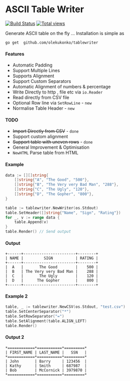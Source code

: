 ASCII Table Writer
=========

[![Build Status](https://travis-ci.org/olekukonko/tablewriter.png?branch=master)](https://travis-ci.org/olekukonko/tablewriter) [![Total views](https://sourcegraph.com/api/repos/github.com/olekukonko/tablewriter/counters/views.png)](https://sourcegraph.com/github.com/olekukonko/tablewriter)

Generate ASCII table on the fly ...  Installation is simple as

    go get  github.com/olekukonko/tablewriter


#### Features
- Automatic Padding
- Support Multiple Lines
- Supports Alignment
- Support Custom Separators
- Automatic Alignment of numbers & percentage
- Write Directly to http , file etc via `io.Reader`
- Read directly from CSV file
- Optional Row line via `SetRowLine` - `new`
- Normalise Table Header - `new`

#### TODO
- ~~Import Directly from CSV~~  - `done`
- Support custom alignment
- ~~Support table with uneven rows~~ - `done`
- General Improvement & Optimisation
- `NewHTML` Parse table from HTML


#### Example
```go
data := [][]string{
    []string{"A", "The Good", "500"},
    []string{"B", "The Very very Bad Man", "288"},
    []string{"C", "The Ugly", "120"},
    []string{"D", "The Gopher", "800"},
}

table := tablewriter.NewWriter(os.Stdout)
table.SetHeader([]string{"Name", "Sign", "Rating"})
for _, v := range data {
    table.Append(v)
}
table.Render() // Send output
```

#### Output
```
+------+-----------------------+--------+
| NAME |         SIGN          | RATING |
+------+-----------------------+--------+
|  A   |       The Good        |    500 |
|  B   | The Very very Bad Man |    288 |
|  C   |       The Ugly        |    120 |
|  D   |      The Gopher       |    800 |
+------+-----------------------+--------+
```


#### Example 2
```go
table, _ := tablewriter.NewCSV(os.Stdout, "test.csv")
table.SetCenterSeparator("*")
table.SetRowSeparator("=")
table.SetAlignment(table.ALIGN_LEFT)
table.Render()
```

#### Output 2
```
*============*===========*=========*
| FIRST_NAME | LAST_NAME |   SSN   |
*============*===========*=========*
| John       | Barry     | 123456  |
| Kathy      | Smith     | 687987  |
| Bob        | McCornick | 3979870 |
*============*===========*=========*
```
